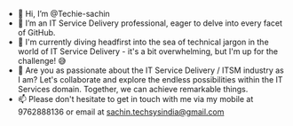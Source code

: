 - 👋 Hi, I’m @Techie-sachin
- 👀 I’m an IT Service Delivery professional, eager to delve into every facet of GitHub. 
- 🌱 I'm currently diving headfirst into the sea of technical jargon in the world of IT Service Delivery - it's a bit overwhelming, but I'm up for the challenge! 😅 
- 💞️ Are you as passionate about the IT Service Delivery / ITSM industry as I am? Let's collaborate and explore the endless possibilities within the IT Services domain. Together, we can achieve remarkable things.
- 📫 Please don't hesitate to get in touch with me via my mobile at 9762888136 or email at sachin.techsysindia@gmail.com

<!---
Techie-sachin/Techie-sachin is a ✨ special ✨ repository because its `README.md` (this file) appears on your GitHub profile.
You can click the Preview link to take a look at your changes.
--->
